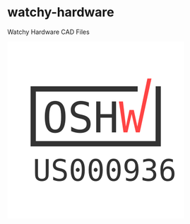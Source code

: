 # watchy-hardware
Watchy Hardware CAD Files

[![OSHWA US000936](OSHWA-Certification.svg)](https://certification.oshwa.org/us000936.html)
